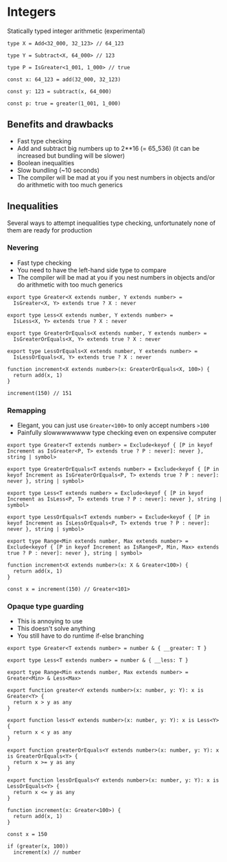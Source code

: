 # Integers

Statically typed integer arithmetic (experimental)

```tsx
type X = Add<32_000, 32_123> // 64_123

type Y = Subtract<X, 64_000> // 123

type P = IsGreater<1_001, 1_000> // true
```

```tsx
const x: 64_123 = add(32_000, 32_123)

const y: 123 = subtract(x, 64_000)

const p: true = greater(1_001, 1_000)
```

## Benefits and drawbacks
- Fast type checking
- Add and subtract big numbers up to 2**16 (= 65_536) (it can be increased but bundling will be slower)
- Boolean inequalities
- Slow bundling (~10 seconds)
- The compiler will be mad at you if you nest numbers in objects and/or do arithmetic with too much generics

## Inequalities

Several ways to attempt inequalities type checking, unfortunately none of them are ready for production

### Nevering

- Fast type checking
- You need to have the left-hand side type to compare
- The compiler will be mad at you if you nest numbers in objects and/or do arithmetic with too much generics

```tsx
export type Greater<X extends number, Y extends number> =
  IsGreater<X, Y> extends true ? X : never

export type Less<X extends number, Y extends number> =
  IsLess<X, Y> extends true ? X : never

export type GreaterOrEquals<X extends number, Y extends number> =
  IsGreaterOrEquals<X, Y> extends true ? X : never

export type LessOrEquals<X extends number, Y extends number> =
  IsLessOrEquals<X, Y> extends true ? X : never

function increment<X extends number>(x: GreaterOrEquals<X, 100>) {
  return add(x, 1)
}

increment(150) // 151
```

### Remapping

- Elegant, you can just use `Greater<100>` to only accept numbers `>100`
- Painfully slowwwwwwww type checking even on expensive computer

```tsx
export type Greater<T extends number> = Exclude<keyof { [P in keyof Increment as IsGreater<P, T> extends true ? P : never]: never }, string | symbol>

export type GreaterOrEquals<T extends number> = Exclude<keyof { [P in keyof Increment as IsGreaterOrEquals<P, T> extends true ? P : never]: never }, string | symbol>

export type Less<T extends number> = Exclude<keyof { [P in keyof Increment as IsLess<P, T> extends true ? P : never]: never }, string | symbol>

export type LessOrEquals<T extends number> = Exclude<keyof { [P in keyof Increment as IsLessOrEquals<P, T> extends true ? P : never]: never }, string | symbol>

export type Range<Min extends number, Max extends number> = Exclude<keyof { [P in keyof Increment as IsRange<P, Min, Max> extends true ? P : never]: never }, string | symbol>

function increment<X extends number>(x: X & Greater<100>) {
  return add(x, 1)
}

const x = increment(150) // Greater<101>
```

### Opaque type guarding

- This is annoying to use
- This doesn't solve anything 
- You still have to do runtime if-else branching

```tsx
export type Greater<T extends number> = number & { __greater: T }

export type Less<T extends number> = number & { __less: T }

export type Range<Min extends number, Max extends number> = Greater<Min> & Less<Max>

export function greater<Y extends number>(x: number, y: Y): x is Greater<Y> {
  return x > y as any
}

export function less<Y extends number>(x: number, y: Y): x is Less<Y> {
  return x < y as any
}

export function greaterOrEquals<Y extends number>(x: number, y: Y): x is GreaterOrEquals<Y> {
  return x >= y as any
}

export function lessOrEquals<Y extends number>(x: number, y: Y): x is LessOrEquals<Y> {
  return x <= y as any
}

function increment(x: Greater<100>) {
  return add(x, 1)
}

const x = 150

if (greater(x, 100))
  increment(x) // number
```
